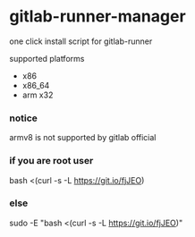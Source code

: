 # gitlab-runner-manager
one click install script for gitlab-runner

supported platforms
* x86
* x86_64
* arm x32

### notice
armv8 is not supported by gitlab official

### if you are root user
bash <(curl -s -L https://git.io/fjJEO)

### else
sudo -E "bash <(curl -s -L https://git.io/fjJEO)"
